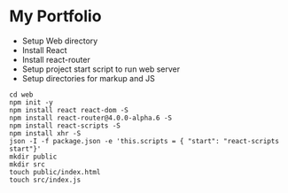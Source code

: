 # My Portfolio


* Setup Web directory
* Install React
* Install react-router
* Setup project start script to run web server
* Setup directories for markup and JS

```
cd web
npm init -y
npm install react react-dom -S
npm install react-router@4.0.0-alpha.6 -S
npm install react-scripts -S
npm install xhr -S
json -I -f package.json -e 'this.scripts = { "start": "react-scripts start"}'
mkdir public
mkdir src
touch public/index.html
touch src/index.js

```
